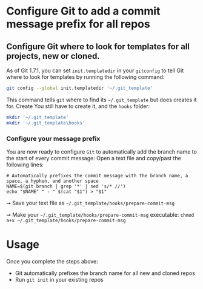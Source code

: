 # Configure Git to add a commit message prefix for all repos
## Configure Git where to look for templates for all projects, new or cloned. 
As of Git 1.7.1, you can set `init.templatedir` in your `gitconfig` to tell Git where to look for templates by running the following command:
```bash
git config --global init.templatedir '~/.git_template'
```

This command tells `git` where to find its `~/.git_template` but does creates it for. Create You still have to create it, and the `hooks` folder:
```bash
mkdir '~/.git_template'
mkdir '~/.git_template\hooks'
```
### Configure your message prefix
You are now ready to configure `Git` to automatically add the branch name to the start of every commit message:
Open a text file and copy/past the following lines: 
```text
# Automatically prefixes the commit message with the branch name, a space, a hyphen, and another space
NAME=$(git branch | grep '*' | sed 's/* //')
echo "$NAME" " - " $(cat "$1") > "$1"
```
➞ Save your text file as `~/.git_template/hooks/prepare-commit-msg`

➞ Make your `~/.git_template/hooks/prepare-commit-msg` executable: `chmod a+x ~/.git_template/hooks/prepare-commit-msg`

# Usage
Once you complete the steps above:
* Git automatically prefixes the branch name for all new and cloned repos
* Run `git init` in your existing repos 